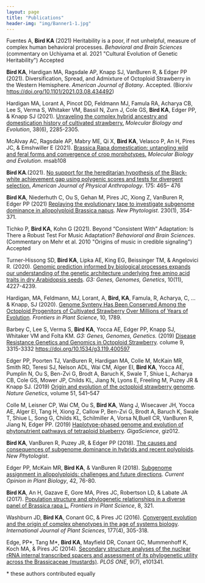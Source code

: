 ```yaml
---
layout: page
title: "Publications"
header-img: "img/Banner1-1.jpg"
---
```


Fuentes A, **Bird KA** (2021) Heritability is a poor, if not unhelpful, measure of complex human behavioral processes.
*Behavioral and Brain Sciences* (commentary on Uchiyama et al. 2021 "Cultural Evolution of Genetic Heritability") Accepted 

**Bird KA**, Hardigan MA, Ragsdale AP, Knapp SJ, VanBuren R, & Edger PP (2021). Diversification, Spread, and Admixture of Octoploid Strawberry in the Western Hemisphere. *American Journal of Botany*. Accepted. (Biorxiv https://doi.org/10.1101/2021.03.08.434492)

Hardigan MA, Lorant A, Pincot DD, Feldmann MJ, Famula RA, Acharya CB, Lee S, Verma S, Whitaker VM, Bassil N, Zurn J, Cole GS, **Bird KA**, Edger PP, & Knapp SJ (2021). [Unraveling the complex hybrid ancestry and domestication history of cultivated strawberry.](https://doi.org/10.1093/molbev/msab024) *Molecular Biology and Evolution*, 38(6), 2285-2305.

McAlvay AC, Ragsdale AP, Mabry ME, Qi X, **Bird KA**, Velasco P, An H, Pires JC, & Emshwiller E (2021). [Brassica Rapa domestication: untangling wild and feral forms and convergence of crop morphotypes.](https://doi.org/10.1093/molbev/msab108) *Molecular Biology and Evolution*. msab108

**Bird KA**.(2021). [No support for the hereditarian hypothesis of the Black-white achievement gap using polygenic scores and tests for divergent selection.](https://doi.org/10.1002/ajpa.24216) *American Journal of Physical Anthropology*. 175: 465– 476

**Bird KA**, Niederhuth C, Ou S, Gehan M, Pires JC, Xiong Z, VanBuren R, Edger PP (2021) [Replaying the evolutionary tape to investigate subgenome dominance in allopolyploid Brassica napus](https://nph.onlinelibrary.wiley.com/doi/10.1111/nph.17137). *New Phytologist*. 230(1), 354-371.

Tichko P, **Bird KA**, Kohn G (2021). Beyond “Consistent With” Adaptation: Is There a Robust Test For Music Adaptation? *Behavioral and Brain Sciences*. (Commentary on Mehr et al. 2010 "Origins of music in credible signaling") Accepted

Turner-Hissong SD, **Bird KA**, Lipka AE, King EG, Beissinger TM, & Angelovici R. (2020). [Genomic prediction informed by biological processes expands our understanding of the genetic architecture underlying free amino acid traits in dry Arabidopsis seeds](https://www.g3journal.org/content/10/11/4227.abstract). *G3: Genes, Genomes, Genetics*, 10(11), 4227-4239.

Hardigan, MA, Feldmann, MJ, Lorant, A, **Bird, KA**, Famula, R, Acharya, C, ... & Knapp, SJ (2020). [Genome Synteny Has Been Conserved Among the Octoploid Progenitors of Cultivated Strawberry Over Millions of Years of Evolution](https://www.frontiersin.org/articles/10.3389/fpls.2019.01789/full?&utm_source=Email_to_authors_&utm_medium=Email&utm_content=T1_11.5e1_author&utm_campaign...). *Frontiers in Plant Science*, 10, 1789.

Barbey C, Lee S, Verma S, **Bird KA**, Yocca AE, Edger PP, Knapp SJ, Whitaker VM and Folta KM.
*G3: Genes, Genomes, Genetics.* (2019) [Disease Resistance Genetics and Genomics in Octoploid Strawberry](https://www.g3journal.org/content/early/2019/08/16/g3.119.400597). colume 9, 3315-3332 https://doi.org/10.1534/g3.119.400597

Edger PP, Poorten TJ, VanBuren R, Hardigan MA, Colle M,  McKain MR, Smith RD,  Teresi SJ, Nelson ADL, Wai CM, Alger EI, **Bird KA**, Yocca AE, Pumplin N, Ou S, Ben-Zvi G, Brodt A, Baruch K, Swale T, Shiue L, Acharya CB,  Cole GS, Mower JP, Childs KL, Jiang N, Lyons E, Freeling M, Puzey JR & Knapp SJ.  (2019) [Origin and evolution of the octoploid strawberry genome](https://www.nature.com/articles/s41588-019-0356-4). *Nature Genetics*, volume 51, 541–547 

Colle M, Leisner CP, Wai CM, Ou S, **Bird KA**, Wang J, Wisecaver JH, Yocca AE, Alger EI, Tang H, Xiong Z, Callow P, Ben-Zvi G, Brodt A, Baruch K, Swale T, Shiue L,  Song G,  Childs KL, Schilmiller A, Vorsa N,Buell CR, VanBuren R, Jiang N, Edger PP. (2019) [Haplotype-phased genome and evolution of phytonutrient pathways of tetraploid blueberry](https://academic.oup.com/gigascience/advance-article/doi/10.1093/gigascience/giz012/5304886). *GigaScience*, giz012.

**Bird KA**, VanBuren R, Puzey JR, & Edger PP (2018). [The causes and consequences of subgenome dominance in hybrids and recent polyploids](https://nph.onlinelibrary.wiley.com/doi/abs/10.1111/nph.15256). *New Phytologist*.

Edger PP, McKain MR, **Bird KA**, & VanBuren R (2018). [Subgenome assignment in allopolyploids: challenges and future directions](https://www.sciencedirect.com/science/article/pii/S1369526617301310). *Current Opinion in Plant Biology*, 42, 76-80.

**Bird KA**, An H, Gazave E, Gore MA, Pires JC, Robertson LD, & Labate JA (2017). [Population structure and phylogenetic relationships in a diverse panel of Brassica rapa L.](https://www.frontiersin.org/articles/10.3389/fpls.2017.00321/full) *Frontiers in Plant Science*, 8, 321.

Washburn JD, **Bird KA**, Conant GC, & Pires JC (2016). [Convergent evolution and the origin of complex phenotypes in the age of systems biology](https://www.journals.uchicago.edu/doi/abs/10.1086/686009). *International Journal of Plant Sciences*, 177(4), 305-318.

Edge, PP\*, Tang M\*, **Bird KA**, Mayfield DR, Conant GC, Mummenhoff K, Koch MA, & Pires JC (2014). [Secondary structure analyses of the nuclear rRNA internal transcribed spacers and assessment of its phylogenetic utility across the Brassicaceae (mustards)](http://journals.plos.org/plosone/article?id=10.1371/journal.pone.0101341). *PLOS ONE*, 9(7), e101341.


\* these authors contributed equally
